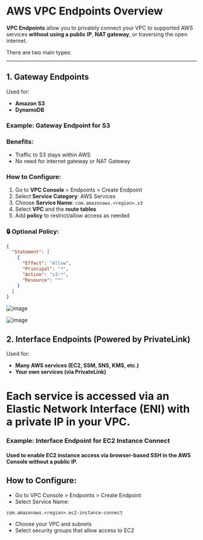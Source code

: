 #  AWS VPC Endpoints Overview

**VPC Endpoints** allow you to privately connect your VPC to supported AWS services **without using a public IP**, **NAT gateway**, or traversing the open internet.

There are two main types:

---

##  1. Gateway Endpoints

Used for:  
- **Amazon S3**
- **DynamoDB**

###  Example: Gateway Endpoint for S3

###  Benefits:
- Traffic to S3 stays within AWS
- No need for internet gateway or NAT Gateway

###  How to Configure:
1. Go to **VPC Console** > Endpoints > Create Endpoint
2. Select **Service Category**: AWS Services
3. Choose **Service Name**: `com.amazonaws.<region>.s3`
4. Select **VPC** and the **route tables**
5. Add **policy** to restrict/allow access as needed

### 🔒 Optional Policy:
```json
{
  "Statement": [
    {
      "Effect": "Allow",
      "Principal": "*",
      "Action": "s3:*",
      "Resource": "*"
    }
  ]
}

```
![image](https://github.com/user-attachments/assets/9e506333-9e7d-48ab-9ff9-8b3be52c8fa9)


![image](https://github.com/user-attachments/assets/420ddef6-80a8-4e59-9e0b-86736cda0cc5)


##  2. Interface Endpoints (Powered by PrivateLink)

Used for:
- **Many AWS services (EC2, SSM, SNS, KMS, etc.)**
- **Your own services (via PrivateLink)**

# Each service is accessed via an Elastic Network Interface (ENI) with a private IP in your VPC.

### Example: Interface Endpoint for EC2 Instance Connect

#### Used to enable EC2 instance access via browser-based SSH in the AWS Console without a public IP.

## How to Configure:

* Go to VPC Console > Endpoints > Create Endpoint
* Select Service Name:

`com.amazonaws.<region>.ec2-instance-connect`

* Choose your VPC and subnets
* Select security groups that allow access to EC2
